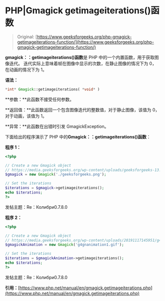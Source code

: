 # PHP|Gmagick getimageiterations()函数

> Original: [https://www.geeksforgeeks.org/php-gmagick-getimageiterations-function/](https://www.geeksforgeeks.org/php-gmagick-getimageiterations-function/)

**gmagick：：getimageiterations()函数**是 PHP 中的一个内置函数，用于获取图像迭代。 迭代实际上意味着帧在图像中显示的次数，在静止图像的情况下为 0，在动画的情况下为 1。

**语法：**

```php
*int* Gmagick::getimageiterations( *void* )
```

**参数：**此函数不接受任何参数。

**返回值：**此函数返回一个包含图像迭代的整数值，对于静止图像，该值为 0，对于动画，该值为 1。

**异常：**此函数在出错时引发 GmagickException。

下面给出的程序演示了 PHP 中的**Gmagick：：getimageiterations()函数**：

**程序 1：**

```php
<?php

// Create a new Gmagick object
// https://media.geeksforgeeks.org/wp-content/uploads/geeksforgeeks-13.png
$gmagick = new Gmagick('./geeksforgeeks.png');

// Set the iterations
$iterations = $gmagick->getimageiterations();
echo $iterations;
?>
```

发帖主题：Re：Колибри0.7.8.0

**程序 2：**

```php
<?php

// Create a new Gmagick object
// https://media.geeksforgeeks.org/wp-content/uploads/20191117145951/g4gnaimation1.gif
$gmagickAnimation = new Gmagick('g4gnanimation1.gif');

// Set the iterations
$iterations = $gmagickAnimation->getimageiterations();
echo $iterations;
?>
```

发帖主题：Re：Колибри0.7.8.0

**引用：**[https://www.php.net/manual/en/gmagick.getimageiterations.php](https://www.php.net/manual/en/gmagick.getimageiterations.php)